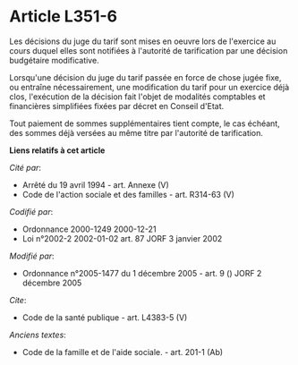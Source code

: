 # Article L351-6

Les décisions du juge du tarif sont mises en oeuvre lors de l'exercice au cours duquel elles sont notifiées à l'autorité de
tarification par une décision budgétaire modificative.

Lorsqu'une décision du juge du tarif passée en force de chose jugée fixe, ou entraîne nécessairement, une modification du
tarif pour un exercice déjà clos, l'exécution de la décision fait l'objet de modalités comptables et financières simplifiées
fixées par décret en Conseil d'Etat.

Tout paiement de sommes supplémentaires tient compte, le cas échéant, des sommes déjà versées au même titre par l'autorité de
tarification.

**Liens relatifs à cet article**

_Cité par_:

  - Arrêté du 19 avril 1994 - art. Annexe (V)
  - Code de l'action sociale et des familles - art. R314-63 (V)

_Codifié par_:

  - Ordonnance 2000-1249 2000-12-21
  - Loi n°2002-2 2002-01-02 art. 87 JORF 3 janvier 2002

_Modifié par_:

  - Ordonnance n°2005-1477 du 1 décembre 2005 - art. 9 () JORF 2 décembre 2005

_Cite_:

  - Code de la santé publique - art. L4383-5 (V)

_Anciens textes_:

  - Code de la famille et de l'aide sociale. - art. 201-1 (Ab)
